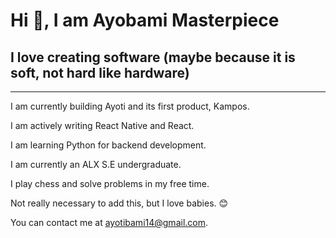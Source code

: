 <h1>Hi 👋, I am Ayobami Masterpiece</h1>
<h2>I love creating software (maybe because it is soft, not hard like hardware)</h2>
<hr>
<p>I am currently building Ayoti and its first product, Kampos.</p>
<p>I am actively writing React Native and React.</p>
<p>I am learning Python for backend development.</p>
<p>I am currently an ALX S.E undergraduate.</p>
<p>I play chess and solve problems in my free time.</p>
<p>Not really necessary to add this, but I love babies. 😊</p>
<p>You can contact me at <a href="mailto:ayotibami14@gmail.com">ayotibami14@gmail.com</a>.</p>

